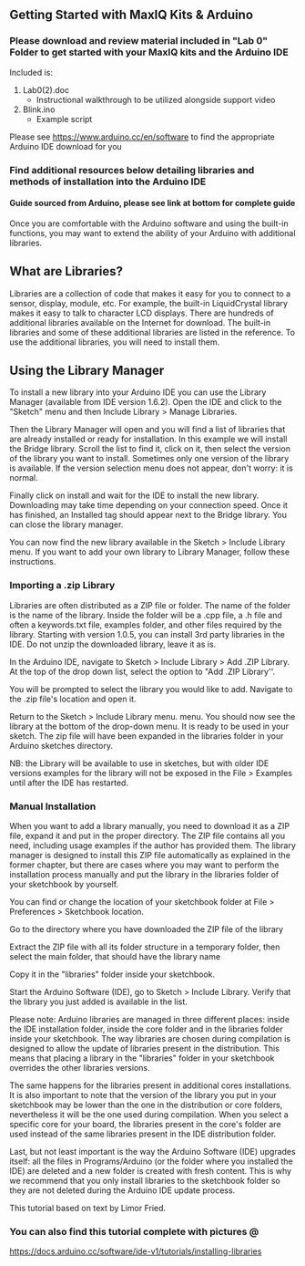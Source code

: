 ## Getting Started with MaxIQ Kits & Arduino

### Please download and review material included in "Lab 0" Folder to get started with your MaxIQ kits and the Arduino IDE
Included is:
1. Lab0(2).doc
   - Instructional walkthrough to be utilized alongside support video
2. Blink.ino
   - Example script

Please see https://www.arduino.cc/en/software to find the appropriate Arduino IDE download for you

### Find additional resources below detailing libraries and methods of installation into the Arduino IDE
#### Guide sourced from Arduino, please see link at bottom for complete guide

Once you are comfortable with the Arduino software and using the built-in functions, you may want to extend the ability of your Arduino with additional libraries.

## What are Libraries?
Libraries are a collection of code that makes it easy for you to connect to a sensor, display, module, etc. For example, the built-in LiquidCrystal library makes it easy to talk to character LCD displays. There are hundreds of additional libraries available on the Internet for download. The built-in libraries and some of these additional libraries are listed in the reference. To use the additional libraries, you will need to install them.

## Using the Library Manager
To install a new library into your Arduino IDE you can use the Library Manager (available from IDE version 1.6.2). Open the IDE and click to the "Sketch" menu and then Include Library > Manage Libraries.


Then the Library Manager will open and you will find a list of libraries that are already installed or ready for installation. In this example we will install the Bridge library. Scroll the list to find it, click on it, then select the version of the library you want to install. Sometimes only one version of the library is available. If the version selection menu does not appear, don't worry: it is normal.


Finally click on install and wait for the IDE to install the new library. Downloading may take time depending on your connection speed. Once it has finished, an Installed tag should appear next to the Bridge library. You can close the library manager.


You can now find the new library available in the Sketch > Include Library menu. If you want to add your own library to Library Manager, follow these instructions.



### Importing a .zip Library

Libraries are often distributed as a ZIP file or folder. The name of the folder is the name of the library. Inside the folder will be a .cpp file, a .h file and often a keywords.txt file, examples folder, and other files required by the library. Starting with version 1.0.5, you can install 3rd party libraries in the IDE. Do not unzip the downloaded library, leave it as is.

In the Arduino IDE, navigate to Sketch > Include Library > Add .ZIP Library. At the top of the drop down list, select the option to "Add .ZIP Library''.


You will be prompted to select the library you would like to add. Navigate to the .zip file's location and open it.


Return to the Sketch > Include Library menu. menu. You should now see the library at the bottom of the drop-down menu. It is ready to be used in your sketch. The zip file will have been expanded in the libraries folder in your Arduino sketches directory.

NB: the Library will be available to use in sketches, but with older IDE versions examples for the library will not be exposed in the File > Examples until after the IDE has restarted.



### Manual Installation

When you want to add a library manually, you need to download it as a ZIP file, expand it and put in the proper directory. The ZIP file contains all you need, including usage examples if the author has provided them. The library manager is designed to install this ZIP file automatically as explained in the former chapter, but there are cases where you may want to perform the installation process manually and put the library in the libraries folder of your sketchbook by yourself.

You can find or change the location of your sketchbook folder at File > Preferences > Sketchbook location.


Go to the directory where you have downloaded the ZIP file of the library


Extract the ZIP file with all its folder structure in a temporary folder, then select the main folder, that should have the library name


Copy it in the "libraries" folder inside your sketchbook.


Start the Arduino Software (IDE), go to Sketch > Include Library. Verify that the library you just added is available in the list.


Please note: Arduino libraries are managed in three different places: inside the IDE installation folder, inside the core folder and in the libraries folder inside your sketchbook. The way libraries are chosen during compilation is designed to allow the update of libraries present in the distribution. This means that placing a library in the "libraries" folder in your sketchbook overrides the other libraries versions.

The same happens for the libraries present in additional cores installations. It is also important to note that the version of the library you put in your sketchbook may be lower than the one in the distribution or core folders, nevertheless it will be the one used during compilation. When you select a specific core for your board, the libraries present in the core's folder are used instead of the same libraries present in the IDE distribution folder.

Last, but not least important is the way the Arduino Software (IDE) upgrades itself: all the files in Programs/Arduino (or the folder where you installed the IDE) are deleted and a new folder is created with fresh content. This is why we recommend that you only install libraries to the sketchbook folder so they are not deleted during the Arduino IDE update process.

This tutorial based on text by Limor Fried.

### You can also find this tutorial complete with pictures @
https://docs.arduino.cc/software/ide-v1/tutorials/installing-libraries
